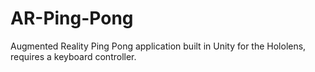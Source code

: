 # AR-Ping-Pong

Augmented Reality Ping Pong application built in Unity for the Hololens, requires a keyboard controller.
